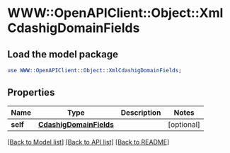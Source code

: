 # WWW::OpenAPIClient::Object::XmlCdashigDomainFields

## Load the model package
```perl
use WWW::OpenAPIClient::Object::XmlCdashigDomainFields;
```

## Properties
Name | Type | Description | Notes
------------ | ------------- | ------------- | -------------
**self** | [**CdashigDomainFields**](CdashigDomainFields.md) |  | [optional] 

[[Back to Model list]](../README.md#documentation-for-models) [[Back to API list]](../README.md#documentation-for-api-endpoints) [[Back to README]](../README.md)


